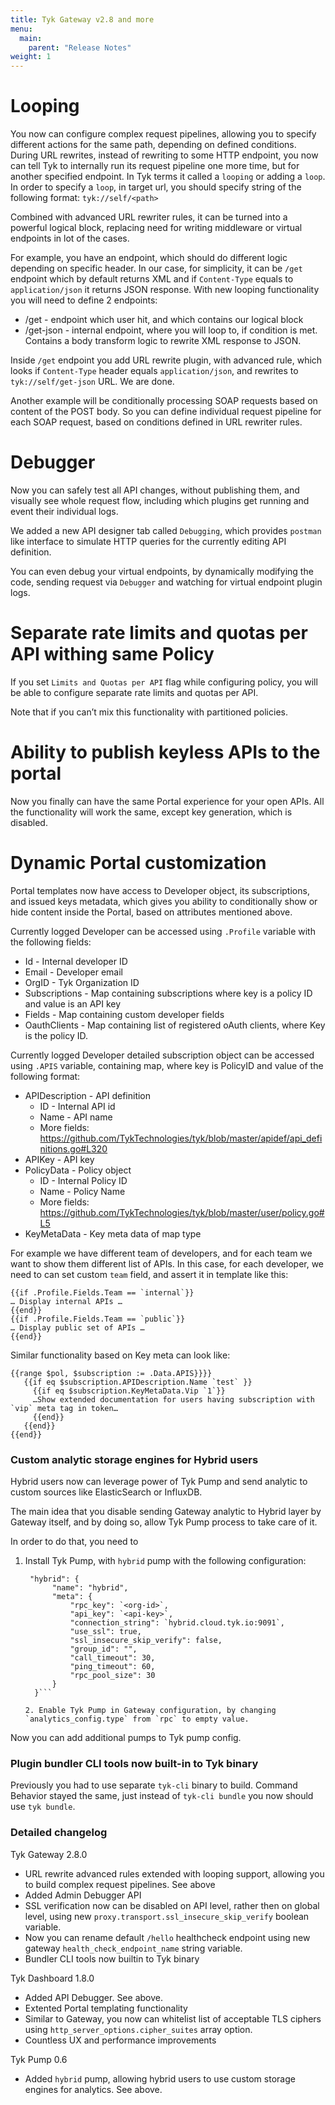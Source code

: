 ```yaml
---
title: Tyk Gateway v2.8 and more
menu:
  main:
    parent: "Release Notes"
weight: 1
---
```


# Looping

You now can configure complex request pipelines, allowing you to specify different actions for the same path, depending on defined conditions. During URL rewrites, instead of rewriting to some HTTP endpoint, you now can tell Tyk to internally run its request pipeline one more time, but for another specified endpoint. In Tyk terms it called a `looping` or adding a `loop`.  In order to specify a `loop`, in target url, you should specify string of the following format: `tyk://self/<path>`

Combined with advanced URL rewriter rules, it can be turned into a powerful logical block, replacing need for writing middleware or virtual endpoints in lot of the cases.

For example, you have an endpoint, which should do different logic depending on specific header. In our case, for simplicity, it can be `/get` endpoint which by default returns XML and if `Content-Type` equals to `application/json` it returns JSON response. With new looping functionality you will need to define 2 endpoints: 
* /get - endpoint which user hit, and which contains our logical block
* /get-json - internal endpoint, where you will loop to, if condition is met. Contains a body transform logic to rewrite XML response to JSON.

Inside `/get` endpoint you add URL rewrite plugin, with advanced rule, which looks if `Content-Type` header equals `application/json`, and rewrites to `tyk://self/get-json` URL. We are done.

Another example will be conditionally processing SOAP requests based on content of the POST body. So you can define individual request pipeline for each SOAP request, based on conditions defined in URL rewriter rules. 

# Debugger

Now you can safely test all API changes, without publishing them, and visually see whole request flow, including which plugins get running and event their individual logs.

We added a new API designer tab called `Debugging`,  which provides `postman` like interface to simulate HTTP queries for the currently editing API definition. 

You can even debug your virtual endpoints, by dynamically modifying the code, sending request via `Debugger` and watching for virtual endpoint plugin logs.

# Separate rate limits and quotas per API withing same Policy

If you set `Limits and Quotas per API` flag while configuring policy,  you will be able to configure separate rate limits and quotas per API. 

Note that if you can’t mix this functionality with partitioned policies.

# Ability to publish keyless APIs to the portal

Now you finally can have the same Portal experience for your open APIs. All the functionality will work the same, except key generation, which is disabled.
 

# Dynamic Portal customization

Portal templates now have access to Developer object, its subscriptions, and issued keys metadata, which gives you ability to conditionally show or hide content inside the Portal, based on attributes mentioned above.

Currently logged Developer can be accessed using `.Profile` variable with the following fields:
* Id - Internal developer ID
* Email - Developer email
* OrgID - Tyk Organization ID
* Subscriptions  - Map containing subscriptions where key is a policy ID and value is an API key
* Fields - Map containing custom developer fields
* OauthClients - Map containing list of registered oAuth clients, where Key is the policy ID.

Currently logged Developer detailed subscription object can be accessed using `.APIS` variable, containing map, where key is PolicyID and value of the following format: 
* APIDescription - API definition
    * ID - Internal API id
    * Name - API name
    * More fields: https://github.com/TykTechnologies/tyk/blob/master/apidef/api_definitions.go#L320
* APIKey - API key
* PolicyData - Policy object
    * ID - Internal Policy ID
    * Name - Policy Name
    * More fields: https://github.com/TykTechnologies/tyk/blob/master/user/policy.go#L5
* KeyMetaData - Key meta data of map type


For example we have different team of developers, and for each team we want to show them different list of APIs. In this case, for each developer, we need to can set custom  `team` field, and assert it in template like this:
```
{{if .Profile.Fields.Team == `internal`}}
… Display internal APIs …
{{end}}
{{if .Profile.Fields.Team == `public`}}
… Display public set of APIs …
{{end}}
```

Similar functionality based on Key meta can look like:
```
{{range $pol, $subscription := .Data.APIS}}}}
   {{if eq $subscription.APIDescription.Name `test` }}
     {{if eq $subscription.KeyMetaData.Vip `1`}}
     …Show extended documentation for users having subscription with `vip` meta tag in token…
     {{end}}
   {{end}}
{{end}}
```


### Custom analytic storage engines for Hybrid users

Hybrid users now can leverage power of Tyk Pump and send analytic to custom sources like ElasticSearch or InfluxDB. 

The main idea that you disable sending Gateway analytic to Hybrid layer by Gateway itself, and by doing so, allow Tyk Pump process to take care of it.

In order to do that, you need to 

1. Install Tyk Pump, with `hybrid` pump with the following configuration:
      ```
       "hybrid": {
            "name": "hybrid",
            "meta": {
                "rpc_key": `<org-id>`,
                "api_key": `<api-key>`,
                "connection_string": `hybrid.cloud.tyk.io:9091`,
                "use_ssl": true,
                "ssl_insecure_skip_verify": false,
                "group_id": "",
                "call_timeout": 30,
                "ping_timeout": 60,
                "rpc_pool_size": 30
            }
        }```

     2. Enable Tyk Pump in Gateway configuration, by changing `analytics_config.type` from `rpc` to empty value.

Now you can add additional pumps to Tyk pump config.


### Plugin bundler CLI tools now built-in to Tyk binary

Previously you had to use separate `tyk-cli` binary to build. 
Command Behavior stayed the same, just instead of `tyk-cli bundle` you now should use `tyk bundle`.


### Detailed changelog

Tyk Gateway 2.8.0
- URL rewrite advanced rules extended with looping support, allowing you to build complex request pipelines. See above
- Added Admin Debugger API 
- SSL verification now can be disabled on API level, rather then on global level, using new `proxy.transport.ssl_insecure_skip_verify` boolean variable. 
- Now you can rename default `/hello` healthcheck endpoint using new gateway `health_check_endpoint_name` string variable. 
- Bundler CLI tools now builtin to Tyk binary

Tyk Dashboard 1.8.0
- Added API Debugger. See above.
- Extented Portal templating functionality
- Similar to Gateway, you now can whitelist list of acceptable TLS ciphers using `http_server_options.cipher_suites` array option. 
- Countless UX and performance improvements

Tyk Pump 0.6
- Added `hybrid` pump, allowing hybrid users to use custom storage engines for analytics. See above.
